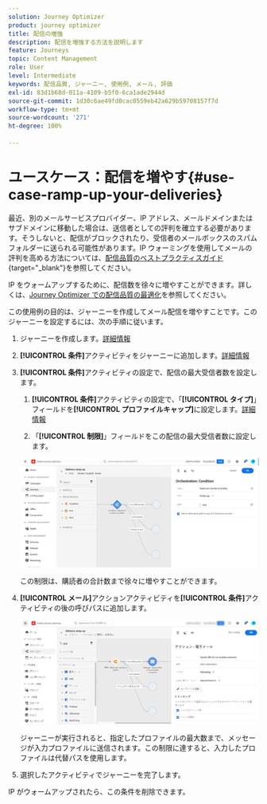 ```yaml
---
solution: Journey Optimizer
product: journey optimizer
title: 配信の増強
description: 配信を増強する方法を説明します
feature: Journeys
topic: Content Management
role: User
level: Intermediate
keywords: 配信品質, ジャーニー, 使用例, メール, 評価
exl-id: 83d1b68d-011a-4109-b5f0-6ca1ade2944d
source-git-commit: 1d30c6ae49fd0cac0559eb42a629b59708157f7d
workflow-type: tm+mt
source-wordcount: '271'
ht-degree: 100%

---
```


# ユースケース：配信を増やす{#use-case-ramp-up-your-deliveries}

最近、別のメールサービスプロバイダー、IP アドレス、メールドメインまたはサブドメインに移動した場合は、送信者としての評判を確立する必要があります。そうしないと、配信がブロックされたり、受信者のメールボックスのスパムフォルダーに送られる可能性があります。IP ウォーミングを使用してメールの評判を高める方法については、[配信品質のベストプラクティスガイド](https://experienceleague.adobe.com/docs/deliverability-learn/deliverability-best-practice-guide/additional-resources/generic-resources/increase-reputation-with-ip-warming.html?lang=ja){target="_blank"}を参照してください。

IP をウォームアップするために、配信数を徐々に増やすことができます。詳しくは、[Journey Optimizer での配信品質の最適化](../reports/deliverability.md)を参照してください。

この使用例の目的は、ジャーニーを作成してメール配信を増やすことです。このジャーニーを設定するには、次の手順に従います。

1. ジャーニーを作成します。[詳細情報](journey-gs.md)

1. **[!UICONTROL 条件]**&#x200B;アクティビティをジャーニーに追加します。[詳細情報](condition-activity.md)

1. **[!UICONTROL 条件]**&#x200B;アクティビティの設定で、配信の最大受信者数を設定します。

   1. **[!UICONTROL 条件]**&#x200B;アクティビティの設定で、「**[!UICONTROL タイプ]**」フィールドを&#x200B;**[!UICONTROL プロファイルキャップ]**&#x200B;に設定します。[詳細情報](condition-activity.md#profile_cap)

   1. 「**[!UICONTROL 制限]**」フィールドをこの配信の最大受信者数に設定します。

   ![](assets/profile-cap-condition.png)

   この制限は、購読者の合計数まで徐々に増やすことができます。

1. **[!UICONTROL メール]**&#x200B;アクションアクティビティを&#x200B;**[!UICONTROL 条件]**&#x200B;アクティビティの後の呼びパスに追加します。

   ![](assets/ramp-up-deliveries-message.png)

   ジャーニーが実行されると、指定したプロファイルの最大数まで、メッセージが入力プロファイルに送信されます。この制限に達すると、入力したプロファイルは代替パスを使用します。

1. 選択したアクティビティでジャーニーを完了します。

IP がウォームアップされたら、この条件を削除できます。
